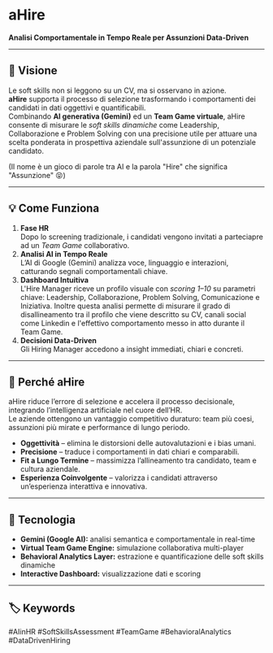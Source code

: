 # aHire  
**Analisi Comportamentale in Tempo Reale per Assunzioni Data-Driven**

---

## 🚀 Visione  
Le soft skills non si leggono su un CV, ma si osservano in azione.  
**aHire** supporta il processo di selezione trasformando i comportamenti dei candidati in dati oggettivi e quantificabili.  
Combinando **AI generativa (Gemini)** ed un **Team Game virtuale**, aHire consente di misurare le *soft skills dinamiche* come Leadership, Collaborazione e Problem Solving con una precisione utile per attuare una scelta ponderata in prospettiva aziendale sull'assunzione di un potenziale candidato.

(Il nome è un gioco di parole tra AI e la parola "Hire" che significa "Assunzione" 😝)

---

## 💡 Come Funziona  

1. **Fase HR**  
   Dopo lo screening tradizionale, i candidati vengono invitati a parteciapre ad un *Team Game* collaborativo.  
2. **Analisi AI in Tempo Reale**  
   L’AI di Google (Gemini) analizza voce, linguaggio e interazioni, catturando segnali comportamentali chiave.  
3. **Dashboard Intuitiva**  
   L'Hire Manager riceve un profilo visuale con *scoring 1–10* su parametri chiave: Leadership, Collaborazione, Problem Solving, Comunicazione e Iniziativa. Inoltre questa analisi permette di misurare il grado di disallineamento tra il profilo che viene descritto su CV, canali social come Linkedin e l'effettivo comportamento messo in atto durante il Team Game. 
4. **Decisioni Data-Driven**  
   Gli Hiring Manager accedono a insight immediati, chiari e concreti.

---

## 🎯 Perché aHire  
aHire riduce l’errore di selezione e accelera il processo decisionale, integrando l’intelligenza artificiale nel cuore dell’HR.  
Le aziende ottengono un vantaggio competitivo duraturo: team più coesi, assunzioni più mirate e performance di lungo periodo.

- **Oggettività** – elimina le distorsioni delle autovalutazioni e i bias umani.  
- **Precisione** – traduce i comportamenti in dati chiari e comparabili.  
- **Fit a Lungo Termine** – massimizza l’allineamento tra candidato, team e cultura aziendale.  
- **Esperienza Coinvolgente** – valorizza i candidati attraverso un’esperienza interattiva e innovativa.

---

## 🧠 Tecnologia  
- **Gemini (Google AI):** analisi semantica e comportamentale in real-time  
- **Virtual Team Game Engine:** simulazione collaborativa multi-player  
- **Behavioral Analytics Layer:** estrazione e quantificazione delle soft skills dinamiche  
- **Interactive Dashboard:** visualizzazione dati e scoring  

---

## 🏷️ Keywords  
#AIinHR  #SoftSkillsAssessment  #TeamGame  #BehavioralAnalytics  #DataDrivenHiring
